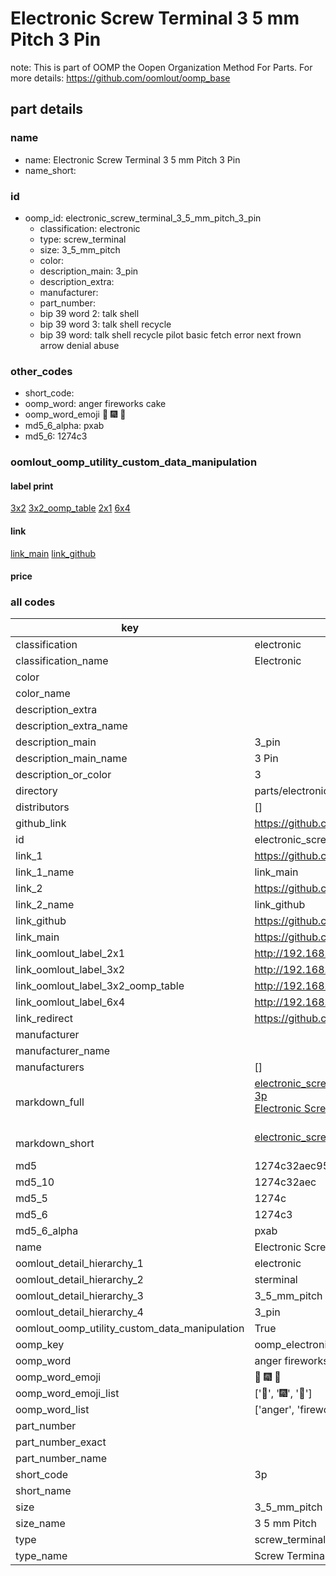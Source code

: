 # Electronic Screw Terminal 3 5 mm Pitch 3 Pin  

note: This is part of OOMP the Oopen Organization Method For Parts. For more details: https://github.com/oomlout/oomp_base

##  part details
  







### name
* name: Electronic Screw Terminal 3 5 mm Pitch 3 Pin
* name_short: 
### id
* oomp_id: electronic_screw_terminal_3_5_mm_pitch_3_pin
  * classification: electronic
  * type: screw_terminal
  * size: 3_5_mm_pitch
  * color: 
  * description_main: 3_pin
  * description_extra: 
  * manufacturer: 
  * part_number: 
  * bip 39 word 2: talk shell
  * bip 39 word 3: talk shell recycle
  * bip 39 word: talk shell recycle pilot basic fetch error next frown arrow denial abuse

### other_codes
* short_code: 
* oomp_word: anger fireworks cake
* oomp_word_emoji :anger: :fireworks: :cake:
* md5_6_alpha: pxab
* md5_6: 1274c3






### oomlout_oomp_utility_custom_data_manipulation
#### label print
[3x2](http://192.168.1.245:1112/?label=oomp%20pxab)
[3x2_oomp_table](http://192.168.1.108:1112/?label=oomp%20pxab)
[2x1](http://192.168.1.242:1112/?label=oomp%20pxab)
[6x4](http://192.168.1.55:1112/?label=oomp%20pxab)    

#### link

[link_main](https://github.com/oomlout/oomlout_oomp_version_1_messy/tree/main/parts/electronic_screw_terminal_3_5_mm_pitch_3_pin) [link_github](https://github.com/oomlout/oomlout_oomp_version_1_messy/tree/main/parts/electronic_screw_terminal_3_5_mm_pitch_3_pin)                             

#### price







### all codes 
| key | value |  
| --- | --- |  
| classification | electronic |  
| classification_name | Electronic |  
| color |  |  
| color_name |  |  
| description_extra |  |  
| description_extra_name |  |  
| description_main | 3_pin |  
| description_main_name | 3 Pin |  
| description_or_color | 3 |  
| directory | parts/electronic_screw_terminal_3_5_mm_pitch_3_pin |  
| distributors | [] |  
| github_link | https://github.com/oomlout/oomlout_oomp_part_src/tree/main/parts/electronic_screw_terminal_3_5_mm_pitch_3_pin |  
| id | electronic_screw_terminal_3_5_mm_pitch_3_pin |  
| link_1 | https://github.com/oomlout/oomlout_oomp_version_1_messy/tree/main/parts/electronic_screw_terminal_3_5_mm_pitch_3_pin |  
| link_1_name | link_main |  
| link_2 | https://github.com/oomlout/oomlout_oomp_version_1_messy/tree/main/parts/electronic_screw_terminal_3_5_mm_pitch_3_pin |  
| link_2_name | link_github |  
| link_github | https://github.com/oomlout/oomlout_oomp_version_1_messy/tree/main/parts/electronic_screw_terminal_3_5_mm_pitch_3_pin |  
| link_main | https://github.com/oomlout/oomlout_oomp_version_1_messy/tree/main/parts/electronic_screw_terminal_3_5_mm_pitch_3_pin |  
| link_oomlout_label_2x1 | http://192.168.1.242:1112/?label=oomp%20pxab |  
| link_oomlout_label_3x2 | http://192.168.1.245:1112/?label=oomp%20pxab |  
| link_oomlout_label_3x2_oomp_table | http://192.168.1.108:1112/?label=oomp%20pxab |  
| link_oomlout_label_6x4 | http://192.168.1.55:1112/?label=oomp%20pxab |  
| link_redirect | https://github.com/oomlout/oomlout_oomp_version_1_messy/tree/main/parts/electronic_screw_terminal_3_5_mm_pitch_3_pin |  
| manufacturer |  |  
| manufacturer_name |  |  
| manufacturers | [] |  
| markdown_full | [electronic_screw_terminal_3_5_mm_pitch_3_pin](none)<br>[3p](none)<br>[Electronic Screw Terminal 3 5 Mm Pitch 3 Pin](none)<br><br> |  
| markdown_short | [electronic_screw_terminal_3_5_mm_pitch_3_pin](none)<br><br> |  
| md5 | 1274c32aec95499955098a4f67f15eec |  
| md5_10 | 1274c32aec |  
| md5_5 | 1274c |  
| md5_6 | 1274c3 |  
| md5_6_alpha | pxab |  
| name | Electronic Screw Terminal 3 5 mm Pitch 3 Pin |  
| oomlout_detail_hierarchy_1 | electronic |  
| oomlout_detail_hierarchy_2 | sterminal |  
| oomlout_detail_hierarchy_3 | 3_5_mm_pitch |  
| oomlout_detail_hierarchy_4 | 3_pin |  
| oomlout_oomp_utility_custom_data_manipulation | True |  
| oomp_key | oomp_electronic_screw_terminal_3_5_mm_pitch_3_pin |  
| oomp_word | anger fireworks cake |  
| oomp_word_emoji | :anger: :fireworks: :cake: |  
| oomp_word_emoji_list | [':anger:', ':fireworks:', ':cake:'] |  
| oomp_word_list | ['anger', 'fireworks', 'cake'] |  
| part_number |  |  
| part_number_exact |  |  
| part_number_name |  |  
| short_code | 3p |  
| short_name |  |  
| size | 3_5_mm_pitch |  
| size_name | 3 5 mm Pitch |  
| type | screw_terminal |  
| type_name | Screw Terminal |  
